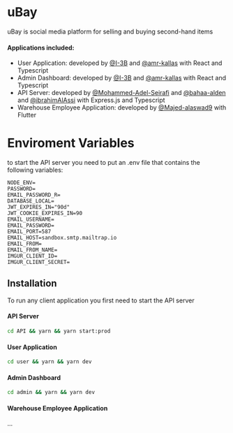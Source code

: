 
# uBay
uBay is social media platform for selling and buying second-hand items

#### Applications included:
- User Application: developed by [@I-3B](https://github.com/I-3B) and [@amr-kallas](https://github.com/amr-kallas) with React and Typescript 
- Admin Dashboard: developed by [@I-3B](https://github.com/I-3B) and [@amr-kallas](https://github.com/amr-kallas) with React and Typescript 
- API Server: developed by [@Mohammed-Adel-Seirafi](https://github.com/MahamdSirafi) and [@bahaa-alden](https://github.com/bahaa-alden) and [@ibrahimAlAssi](https://github.com/ibrahimAlAssi) with Express.js and Typescript
- Warehouse Employee Application: developed by [@Majed-alaswad9](https://github.com/Majed-alaswad9) with Flutter



# Enviroment Variables
to start the API server you need to put an .env file that contains the following variables:

```env
NODE_ENV=
PASSWORD=
EMAIL_PASSWORD_R=
DATABASE_LOCAL=
JWT_EXPIRES_IN="90d"
JWT_COOKIE_EXPIRES_IN=90
EMAIL_USERNAME=
EMAIL_PASSWORD=
EMAIL_PORT=587
EMAIL_HOST=sandbox.smtp.mailtrap.io
EMAIL_FROM=
EMAIL_FROM_NAME=
IMGUR_CLIENT_ID=
IMGUR_CLIENT_SECRET=
```

## Installation
To run any client application you first need to start the API server
#### API Server
```bash
cd API && yarn && yarn start:prod
```
#### User Application
```bash
cd user && yarn && yarn dev
```
#### Admin Dashboard
```bash
cd admin && yarn && yarn dev
```
#### Warehouse Employee Application
...

    
